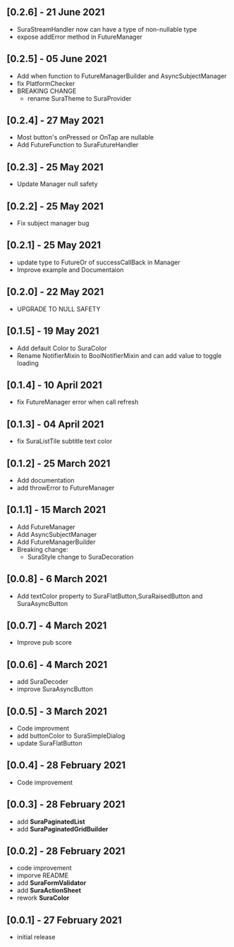 ## [0.2.6] - 21 June 2021

- SuraStreamHandler now can have a type of non-nullable type
- expose addError method in FutureManager

## [0.2.5] - 05 June 2021

- Add when function to FutureManagerBuilder and AsyncSubjectManager
- fix PlatformChecker
- BREAKING CHANGE
  - rename SuraTheme to SuraProvider

## [0.2.4] - 27 May 2021

- Most button's onPressed or OnTap are nullable
- Add FutureFunction to SuraFutureHandler

## [0.2.3] - 25 May 2021

- Update Manager null safety

## [0.2.2] - 25 May 2021

- Fix subject manager bug

## [0.2.1] - 25 May 2021

- update type to FutureOr<T> of successCallBack in Manager
- Improve example and Documentaion

## [0.2.0] - 22 May 2021

- UPGRADE TO NULL SAFETY

## [0.1.5] - 19 May 2021

- Add default Color to SuraColor
- Rename NotifierMixin to BoolNotifierMixin and can add value to toggle loading

## [0.1.4] - 10 April 2021

- fix FutureManager error when call refresh

## [0.1.3] - 04 April 2021

- fix SuraListTile subtitle text color

## [0.1.2] - 25 March 2021

- Add documentation
- add throwError to FutureManager

## [0.1.1] - 15 March 2021

- Add FutureManager
- Add AsyncSubjectManager
- Add FutureManagerBuilder
- Breaking change:
  - SuraStyle change to SuraDecoration

## [0.0.8] - 6 March 2021

- Add textColor property to SuraFlatButton,SuraRaisedButton and SuraAsyncButton

## [0.0.7] - 4 March 2021

- Improve pub score

## [0.0.6] - 4 March 2021

- add SuraDecoder
- improve SuraAsyncButton

## [0.0.5] - 3 March 2021

- Code improvment
- add buttonColor to SuraSimpleDialog
- update SuraFlatButton

## [0.0.4] - 28 February 2021

- Code improvement

## [0.0.3] - 28 February 2021

- add **SuraPaginatedList**
- add **SuraPaginatedGridBuilder**

## [0.0.2] - 28 February 2021

- code improvement
- imporve README
- add **SuraFormValidator**
- add **SuraActionSheet**
- rework **SuraColor**

## [0.0.1] - 27 February 2021

- initial release
